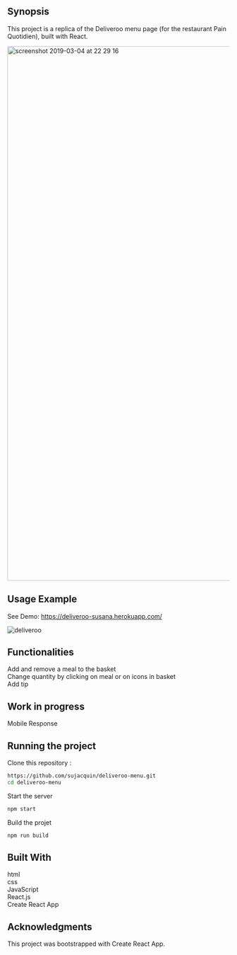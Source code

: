 ## Synopsis

This project is a replica of the Deliveroo menu page (for the restaurant Pain Quotidien), built with React.

<img width="1208" alt="screenshot 2019-03-04 at 22 29 16" src="https://user-images.githubusercontent.com/46267460/53764389-611cb580-3ecd-11e9-82ff-e44c853601f3.png">

## Usage Example

See Demo: https://deliveroo-susana.herokuapp.com/

![deliveroo](https://user-images.githubusercontent.com/46267460/53764792-8bbb3e00-3ece-11e9-99c7-a3ed9ce29d29.gif)



## Functionalities

Add and remove a meal to the basket <br>
Change quantity by clicking on meal or on icons in basket <br>
Add tip

## Work in progress

Mobile Response

## Running the project

Clone this repository :
```bash
https://github.com/sujacquin/deliveroo-menu.git
cd deliveroo-menu
```

Start the server
```bash
npm start
```
Build the projet
```bash
npm run build
```

## Built With
html <br>
css <br>
JavaScript <br>
React.js <br>
Create React App <br>

## Acknowledgments
This project was bootstrapped with Create React App.
